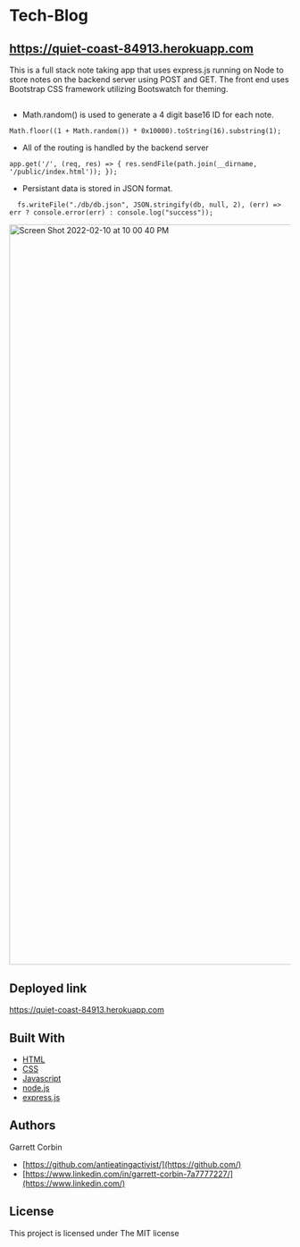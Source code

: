 # Tech-Blog

## https://quiet-coast-84913.herokuapp.com



This is a full stack note taking app that uses express.js running on Node to store notes on the backend server using POST and GET. The front end uses Bootstrap CSS framework utilizing Bootswatch for theming.

##

- Math.random() is used to generate a 4 digit base16 ID for each note.

`Math.floor((1 + Math.random()) * 0x10000).toString(16).substring(1);`
- All of the routing is handled by the backend server

`app.get('/', (req, res) => {
  res.sendFile(path.join(__dirname, '/public/index.html'));
});`
- Persistant data is stored in JSON format.

`  fs.writeFile("./db/db.json", JSON.stringify(db, null, 2), (err) => err ? console.error(err) : console.log("success"));`


<img width="1325" alt="Screen Shot 2022-02-10 at 10 00 40 PM" src="https://user-images.githubusercontent.com/1414728/153544377-9d5ae8af-0c80-48fc-9764-f19aad4e5c2a.png">

## Deployed link

https://quiet-coast-84913.herokuapp.com


## Built With

* [HTML](https://developer.mozilla.org/en-US/docs/Web/HTML)
* [CSS](https://developer.mozilla.org/en-US/docs/Web/CSS)
* [Javascript](https://developer.mozilla.org/en-US/docs/Web/JavaScript)
* [node.js](https://nodejs.dev) 
* [express.js](http://expressjs.com)


## Authors

Garrett Corbin

- [https://github.com/antieatingactivist/](https://github.com/)
- [https://www.linkedin.com/in/garrett-corbin-7a7777227/](https://www.linkedin.com/)

## License

This project is licensed under The MIT license
